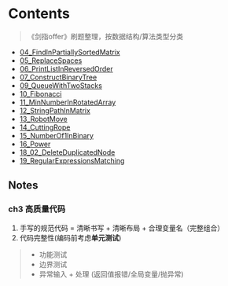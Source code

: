 # Contents

> 《剑指offer》刷题整理，按数据结构/算法类型分类


- [04_FindInPartiallySortedMatrix](.04_FindInPartiallySortedMatrix.md)
- [05_ReplaceSpaces](./05_ReplaceSpaces.md)
- [06_PrintListInReversedOrder](.06_PrintListInReversedOrder.md)
- [07_ConstructBinaryTree](./07_ConstructBinaryTree.md)
- [09_QueueWithTwoStacks](./09_QueueWithTwoStacks.md)
- [10_Fibonacci](./10_Fibonacci.md)
- [11_MinNumberInRotatedArray](./11_MinNumberInRotatedArray.md)
- [12_StringPathInMatrix](./12_StringPathInMatrix.md)
- [13_RobotMove](./13_RobotMove.md)
- [14_CuttingRope](./14_CuttingRope.md)
- [15_NumberOf1InBinary](./15_NumberOf1InBinary.md)
- [16_Power](./16_Power.md)
- [18_02_DeleteDuplicatedNode](./18_02_DeleteDuplicatedNode.md)
- [19_RegularExpressionsMatching](./19_RegularExpressionsMatching.md)

## Notes

### ch3 高质量代码
1. 手写的规范代码 = 清晰书写 + 清晰布局 + 合理变量名（完整组合）
2. 代码完整性(编码前考虑**单元测试**)
> - 功能测试
> - 边界测试
> - 异常输入 +  处理 (返回值报错/全局变量/抛异常)